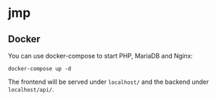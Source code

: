 # jmp

## Docker

You can use docker-compose to start PHP, MariaDB and Nginx:

`docker-compose up -d`

The frontend will be served under `localhost/` and the backend under `localhost/api/`.